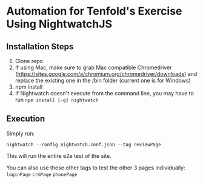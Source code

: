 # Automation for Tenfold's Exercise Using NightwatchJS

## Installation Steps
1. Clone repo
2. If using Mac, make sure to grab Mac compatible Chromedriver (https://sites.google.com/a/chromium.org/chromedriver/downloads) and replace the existing one in the /bin folder (current one is for Windows)
3. npm install
4. If Nightwatch doesn't execute from the command line, you may have to run `npm install [-g] nightwatch`

## Execution
Simply run:

`nightwatch --config nightwatch.conf.json --tag reviewPage`

This will run the entire e2e test of the site.

You can also use these other tags to test the other 3 pages individually:
`loginPage`
`crmPage`
`phonePage`
